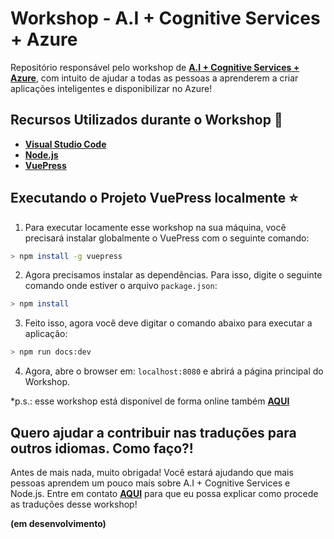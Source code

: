 # Workshop - A.I + Cognitive Services + Azure

Repositório responsável pelo workshop de **[A.I + Cognitive Services + Azure]()**, com intuito de ajudar a todas as pessoas a aprenderem a criar aplicações inteligentes e disponibilizar no Azure!

## Recursos Utilizados durante o Workshop 🚀

* **[Visual Studio Code](https://code.visualstudio.com/?WT.mc_id=workshop_ai_nodejs-github-gllemos)**
* **[Node.js](https://nodejs.org/en/)**
* **[VuePress](https://vuepress.vuejs.org/)**

## Executando o Projeto VuePress localmente ⭐️

1. Para executar locamente esse workshop na sua máquina, você precisará instalar globalmente o VuePress com o seguinte comando:

```bash
> npm install -g vuepress
```

2. Agora precisamos instalar as dependências. Para isso, digite o seguinte comando onde estiver o arquivo `package.json`:

```bash
> npm install
```

3. Feito isso, agora você deve digitar o comando abaixo para executar a aplicação:

```bash
> npm run docs:dev
```

4. Agora, abre o browser em: `localhost:8080` e abrirá a página principal do Workshop.

*p.s.: esse workshop está disponível de forma online também **[AQUI]()**

## Quero ajudar a contribuir nas traduções para outros idiomas. Como faço?!

Antes de mais nada, muito obrigada! Você estará ajudando que mais pessoas aprendem um pouco mais sobre A.I + Cognitive Services e Node.js. Entre em contato **[AQUI](gllemos@microsoft.com)** para que eu possa explicar como procede as traduções desse workshop!

**(em desenvolvimento)**